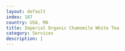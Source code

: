 ```yaml
---
layout: default
index: 107
country: USA, MA
title: Imperial Organic Chamomile White Tea
category: Services
description: |
---
```

